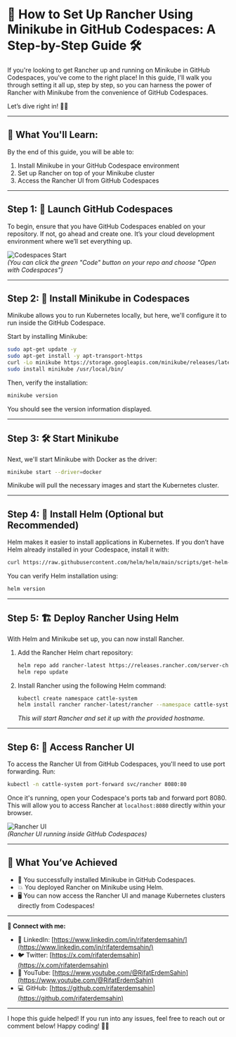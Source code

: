 # 🚀 How to Set Up Rancher Using Minikube in GitHub Codespaces: A Step-by-Step Guide 🛠️

If you're looking to get Rancher up and running on Minikube in GitHub Codespaces, you've come to the right place! In this guide, I'll walk you through setting it all up, step by step, so you can harness the power of Rancher with Minikube from the convenience of GitHub Codespaces.

Let’s dive right in! 🏊‍♂️

---

## 📝 What You'll Learn:
By the end of this guide, you will be able to:
1. Install Minikube in your GitHub Codespace environment
2. Set up Rancher on top of your Minikube cluster
3. Access the Rancher UI from GitHub Codespaces

---

## Step 1: 🎯 Launch GitHub Codespaces 
To begin, ensure that you have GitHub Codespaces enabled on your repository. If not, go ahead and create one. It’s your cloud development environment where we’ll set everything up. 

![Codespaces Start](https://user-images.githubusercontent.com/screenshot-placeholder.png)  
*(You can click the green "Code" button on your repo and choose "Open with Codespaces")*

---

## Step 2: 🚀 Install Minikube in Codespaces
Minikube allows you to run Kubernetes locally, but here, we'll configure it to run inside the GitHub Codespace.

Start by installing Minikube:

```bash
sudo apt-get update -y
sudo apt-get install -y apt-transport-https
curl -Lo minikube https://storage.googleapis.com/minikube/releases/latest/minikube-linux-amd64
sudo install minikube /usr/local/bin/
```

Then, verify the installation:

```bash
minikube version
```

You should see the version information displayed.

---

## Step 3: 🛠️ Start Minikube

Next, we'll start Minikube with Docker as the driver:

```bash
minikube start --driver=docker
```

Minikube will pull the necessary images and start the Kubernetes cluster.

---

## Step 4: 🌟 Install Helm (Optional but Recommended)
Helm makes it easier to install applications in Kubernetes. If you don’t have Helm already installed in your Codespace, install it with:

```bash
curl https://raw.githubusercontent.com/helm/helm/main/scripts/get-helm-3 | bash
```

You can verify Helm installation using:

```bash
helm version
```

---

## Step 5: 🏗️ Deploy Rancher Using Helm
With Helm and Minikube set up, you can now install Rancher.

1. Add the Rancher Helm chart repository:

   ```bash
   helm repo add rancher-latest https://releases.rancher.com/server-charts/latest
   helm repo update
   ```

2. Install Rancher using the following Helm command:

   ```bash
   kubectl create namespace cattle-system
   helm install rancher rancher-latest/rancher --namespace cattle-system --set hostname=rancher.localhost
   ```

   *This will start Rancher and set it up with the provided hostname.*

---

## Step 6: 🔗 Access Rancher UI

To access the Rancher UI from GitHub Codespaces, you'll need to use port forwarding. Run:

```bash
kubectl -n cattle-system port-forward svc/rancher 8080:80
```

Once it's running, open your Codespace's ports tab and forward port 8080. This will allow you to access Rancher at `localhost:8080` directly within your browser.

![Rancher UI](https://user-images.githubusercontent.com/screenshot-placeholder.png)  
*(Rancher UI running inside GitHub Codespaces)*

---

## 🚀 What You’ve Achieved
- 🎉 You successfully installed Minikube in GitHub Codespaces.
- 💥 You deployed Rancher on Minikube using Helm.
- 🖥️ You can now access the Rancher UI and manage Kubernetes clusters directly from Codespaces!

---

**🔗 Connect with me:**
- 💼 LinkedIn: [https://www.linkedin.com/in/rifaterdemsahin/](https://www.linkedin.com/in/rifaterdemsahin/)
- 🐦 Twitter: [https://x.com/rifaterdemsahin](https://x.com/rifaterdemsahin)
- 🎥 YouTube: [https://www.youtube.com/@RifatErdemSahin](https://www.youtube.com/@RifatErdemSahin)
- 💻 GitHub: [https://github.com/rifaterdemsahin](https://github.com/rifaterdemsahin)

---

I hope this guide helped! If you run into any issues, feel free to reach out or comment below! Happy coding! 👨‍💻